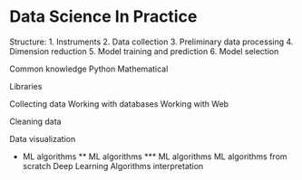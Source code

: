 # Data Science In Practice

Structure:
	1. Instruments
	2. Data collection
	3. Preliminary data processing
	4. Dimension reduction
	5. Model training and prediction
	6. Model selection

Common knowledge
Python
Mathematical

Libraries

Collecting data
Working with databases
Working with Web

Cleaning data

Data visualization

* ML algorithms
** ML algorithms
*** ML algorithms
ML algorithms from scratch
Deep Learning
Algorithms interpretation
